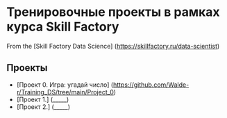 # Тренировочные проекты в рамках курса Skill Factory
From the [Skill Factory Data Science] (https://skillfactory.ru/data-scientist)

## Проекты
* [Проект 0. Игра: угадай число] (https://github.com/Walde-r/Training_DS/tree/main/Project_0)
* [Проект 1.] (_____)
* [Проект 2.] (_____)
